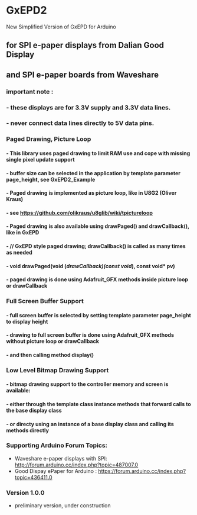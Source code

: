 # GxEPD2
New Simplified Version of GxEPD for Arduino

## for SPI e-paper displays from Dalian Good Display 
## and SPI e-paper boards from Waveshare

### important note :
### - these displays are for 3.3V supply and 3.3V data lines.
### - never connect data lines directly to 5V data pins.

### Paged Drawing, Picture Loop
#### - This library uses paged drawing to limit RAM use and cope with missing single pixel update support
#### - buffer size can be selected in the application by template parameter page_height, see GxEPD2_Example
#### - Paged drawing is implemented as picture loop, like in U8G2 (Oliver Kraus)
#### - see https://github.com/olikraus/u8glib/wiki/tpictureloop
#### - Paged drawing is also available using drawPaged() and drawCallback(), like in GxEPD
#### - // GxEPD style paged drawing; drawCallback() is called as many times as needed
#### - void drawPaged(void (*drawCallback)(const void*), const void* pv)
#### - paged drawing is done using Adafruit_GFX methods inside picture loop or drawCallback

### Full Screen Buffer Support
#### - full screen buffer is selected by setting template parameter page_height to display height
#### - drawing to full screen buffer is done using Adafruit_GFX methods without picture loop or drawCallback
#### - and then calling method display()

### Low Level Bitmap Drawing Support
#### - bitmap drawing support to the controller memory and screen is available:
#### - either through the template class instance methods that forward calls to the base display class
#### - or directy using an instance of a base display class and calling its methods directly

### Supporting Arduino Forum Topics:

- Waveshare e-paper displays with SPI: http://forum.arduino.cc/index.php?topic=487007.0
- Good Dispay ePaper for Arduino : https://forum.arduino.cc/index.php?topic=436411.0

### Version 1.0.0
- preliminary version, under construction
